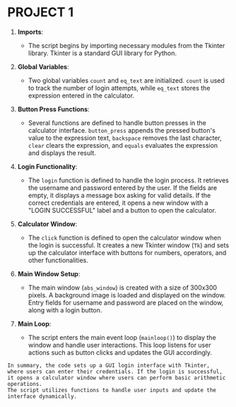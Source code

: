 # PROJECT 1

1. **Imports**:
   - The script begins by importing necessary modules from the Tkinter library. Tkinter is a standard GUI library for Python.

2. **Global Variables**:
   - Two global variables `count` and `eq_text` are initialized. `count` is used to track the number of login attempts, while `eq_text` stores the expression entered in the calculator.

3. **Button Press Functions**:
   - Several functions are defined to handle button presses in the calculator interface. `button_press` appends the pressed button's value to the expression text, `backspace` removes the last character, `clear` clears the expression, and `equals` evaluates the expression and displays the result.

4. **Login Functionality**:
   - The `login` function is defined to handle the login process. It retrieves the username and password entered by the user. If the fields are empty, it displays a message box asking for valid details. If the correct credentials are entered, it opens a new window with a "LOGIN SUCCESSFUL" label and a button to open the calculator.

5. **Calculator Window**:
   - The `click` function is defined to open the calculator window when the login is successful. It creates a new Tkinter window (`Tk`) and sets up the calculator interface with buttons for numbers, operators, and other functionalities.

6. **Main Window Setup**:
   - The main window (`abs_window`) is created with a size of 300x300 pixels. A background image is loaded and displayed on the window. Entry fields for username and password are placed on the window, along with a login button.

7. **Main Loop**:
   - The script enters the main event loop (`mainloop()`) to display the window and handle user interactions. This loop listens for user actions such as button clicks and updates the GUI accordingly.
   
```
In summary, the code sets up a GUI login interface with Tkinter,
where users can enter their credentials. If the login is successful,
it opens a calculator window where users can perform basic arithmetic operations.
The script utilizes functions to handle user inputs and update the interface dynamically.
```
